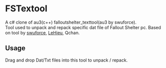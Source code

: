 # FSTextool

A c# clone of au3(c++) falloutshelter_texttool(au3 by swuforce).<br>
Tool used to unpack and repack specific dat file of Fallout Shelter pc. Based on tool by [swuforce](https://zenhax.com/viewtopic.php?t=645), [LeHieu](https://github.com/lehieugch68/UE4-Locres-Unpacker), Qchan.

## Usage

Drag and drop Dat/Txt files into this tool to unpack / repack.
